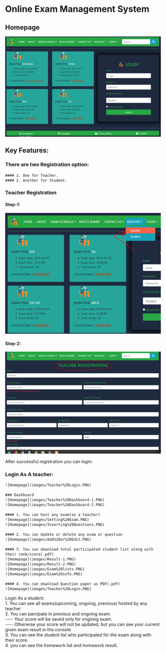 # Online Exam Management System
## Homepage
![Homepage](images/homepage.PNG)

## Key Features:

### There are two Registration option:
    #### 1. One for Teacher.
    #### 2. Another for Student.
    
### Teacher Registration
#### Step-1:
![Homepage](images/Registration%20Option.PNG)
#### Step-2: 
![Homepage](images/Teacher%20Registration.PNG)
 
After successful registration you can login:

### Login As A teacher:
    ![Homepage](images/Teacher%20Login.PNG)
    
    ### Dashboard
    ![Homepage](images/Teacher%20Dashboard-1.PNG)
    ![Homepage](images/Teacher%20Dashboard-2.PNG)
    
    #### 1. You can host any exam(as a teacher)
    ![Homepage](images/Setting%20Exam.PNG)
    ![Homepage](images/Inserting%20Questions.PNG)
    
    #### 2. You can Update or delete any exam or question
    ![Homepage](images/Add%20or%20Edit.PNG)
    
    #### 3. You can download total participated student list along with their rank/score(.pdf)
    ![Homepage](images/Result-1.PNG)
    ![Homepage](images/Result-2.PNG)
    ![Homepage](images/Exam%20lists.PNG)
    ![Homepage](images/Exam%20info.PNG)
    
    #### 4. You can download Question paper as PDF(.pdf)
    ![Homepage](images/Teacher%20Login.PNG)
    
Login As a student:\
    1. You can see all exams(upcoming, ongoing, previous) hosted by any teacher\
    2. You can parcipate in previous and ongoing exam.\
        ---- Your score will be saved only for ongoing exam.\
        ---- Otherwise your score will not be updated, but you can see your current given exam result in the console\
    3. You can see the student list who participated for the exam along with their score.\
    4. you can see the homework list and homework result.
